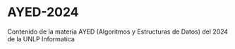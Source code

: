 # AYED-2024
Contenido de la materia AYED (Algoritmos y Estructuras de Datos) del 2024 de la UNLP Informatica
